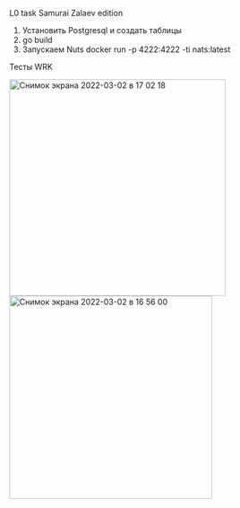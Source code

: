 L0 task Samurai Zalaev edition

1. Установить Postgresql и создать таблицы
2. go build
3. Запускаем Nuts docker run -p 4222:4222 -ti nats:latest

Тесты WRK


<img width="386" alt="Снимок экрана 2022-03-02 в 17 02 18" src="https://user-images.githubusercontent.com/95588733/156376800-5cc009af-19b1-4909-a09d-8e2924a72f29.png">

<img width="362" alt="Снимок экрана 2022-03-02 в 16 56 00" src="https://user-images.githubusercontent.com/95588733/156376819-d89a944f-f7d7-4691-ba6d-9a52d307b6a6.png">
